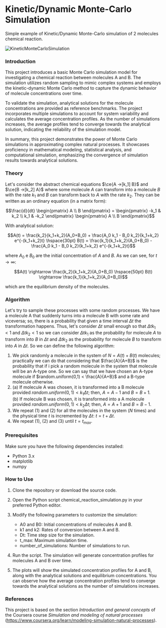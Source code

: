 # Kinetic/Dynamic Monte-Carlo Simulation
 Simple example of Kinetic/Dynamic Monte-Carlo simulation of 2 molecules chemical reaction.

 ![KineticMonteCarloSimulation](https://github.com/alessandroAbati/Kinetic-Dynamic-MonteCarlo-Simulation/assets/136715422/3534a9d8-8cad-4b05-a135-93b234fb9442)

### Introduction
This project introduces a basic Monte Carlo simulation model for investigating a chemical reaction between molecules A and B. The simulation utilizes random sampling to mimic complex systems and employs the kinetic-dynamic Monte Carlo method to capture the dynamic behavior of molecule concentrations over time.

To validate the simulation, analytical solutions for the molecule concentrations are provided as reference benchmarks. The project incorporates multiple simulations to account for system variability and calculates the average concentration profiles. As the number of simulations increases, the average profiles tend to converge towards the analytical solution, indicating the reliability of the simulation model.

In summary, this project demonstrates the power of Monte Carlo simulations in approximating complex natural processes. It showcases proficiency in mathematical modeling, statistical analysis, and computational simulation, emphasizing the convergence of simulation results towards analytical solutions.

### Theory
Let's consider the abstract chemical equations
$\ce{A ->[k_1] B}$ and $\ce{B ->[k_2] A}$
where some molecule $A$ can transform into a molecule $B$ with the rate $k_1$ and $B$ can transform back to $A$ with the rate $k_2$.
They can be written as an ordinary equation (in a matrix form):
```math
\frac{d}{dt} \begin{pmatrix} A \\ B \end{pmatrix} = \begin{pmatrix}
-k_1 & k_2 \\
k_1 & -k_2
\end{pmatrix}
\begin{pmatrix} A \\ B \end{pmatrix}
```

With analytical solution:
```math
A(t) = \frac{k_2}{k_1+k_2}(A_0+B_0) + \frac{A_0 k_1 - B_0 k_2}{k_1+k_2} e^{-(k_1+k_2)t}
\hspace{30pt}
B(t) = \frac{k_1}{k_1+k_2}(A_0+B_0) - \frac{A_0 k_1 - B_0 k_2}{k_1+k_2} e^{-(k_1+k_2)t}
```
where $A_0$ e $B_0$ are the initial concentration of $A$ and $B$.
As we can see, for $t \rightarrow \infty$:
```math
A(t) \rightarrow \frac{k_2}{k_1+k_2}(A_0+B_0) \hspace{50pt} B(t) \rightarrow \frac{k_1}{k_1+k_2}(A_0+B_0)
```
which are the equilibrium density of the molecules.

### Algorithm
Let's try to sample these processes with some random processes.
We have a molecule A that suddenly turns into a molecule B with some rate and viceversa; so, there is a probability that given a time interval $\Delta t$ the transformation happens. Thus, let's consider $\Delta t$ small enough so that $\Delta t k_1 < 1$ and $\Delta t k_2 < 1$ so we can consider $\Delta t k_1$ as the probability for molecule $A$ to transform into $B$ in $\Delta t$ and $\Delta t k_2$ as the probability for molecule $B$ to transform into $A$ in $\Delta t$.
So we can define the following algorithm:
1. We pick randomly a molecule in the system of $N = A(t) + B(t)$ molecules; practically we can do that considering that $\frac{A}{A+B}$ is the probability that if i pick a random molecule in the system that molecule will be an A-type one. So we can say that we have chosen an A-type molecule if $random.uniform(0,1) < \frac{A}{A+B}$ and a B-type molecule otherwise.
2. (a) If molecule A was chosen, it is transformed into a B molecule provided $random.uniform(0,1) < k_1 \Delta t$; then, $A = A - 1$ and $B = B + 1$. <br />
(b) If molecule B was chosen, it is transformed into a A molecule provided $random.uniform(0,1) < k_2 \Delta t$; then, $A = A + 1$ and $B = B - 1$.
3. We repeat (1) and (2) for all the molecules in the system ($N$ times) and the physical time $t$ is incremented by $\Delta t$: $t = t + \Delta t$.
4. We repeat (1), (2) and (3) until $t=t_{max}$.

### Prerequisites
Make sure you have the following dependencies installed:

- Python 3.x
- matplotlib
- numpy

### How to Use
1. Clone the repository or download the source code.

2. Open the Python script chemical_reaction_simulation.py in your preferred Python editor.

3. Modify the following parameters to customize the simulation:

    - A0 and B0: Initial concentrations of molecules A and B.
    - k1 and k2: Rates of conversion between A and B.
    - Dt: Time step size for the simulation.
    - t_max: Maximum simulation time.
    - number_of_simulations: Number of simulations to run.
4. Run the script. The simulation will generate concentration profiles for molecules A and B over time.

5. The plots will show the simulated concentration profiles for A and B, along with the analytical solutions and equilibrium concentrations. You can observe how the average concentration profiles tend to converge towards the analytical solutions as the number of simulations increases.

### References
This project is based on the section *Introduction and general concepts* of the Coursera course *Simulation and modeling of natural processes* (https://www.coursera.org/learn/modeling-simulation-natural-processes).
